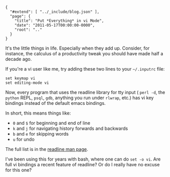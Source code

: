 
    {
      "#extend": [ "../_include/blog.json" ],
      "page": {
        "title": "Put *Everything* in vi Mode",
        "date": "2011-05-17T00:00:00-0000",
        "root": ".."
      }
    }

It's the little things in life. Especially when they add up. Consider, for instance, the calculus of a productivity tweak you should have made half a decade ago.

If you're a vi user like me, try adding these two lines to your `~/.inputrc` file:

    set keymap vi
    set editing-mode vi

Now, every program that uses the readline library for tty input ( `perl -d`, the `python` REPL, `psql`, `gdb`, anything you run under `rlwrap`, etc.) has vi key bindings instead of the default emacs bindings.

In short, this means things like:

* `0` and `$` for beginning and end of line
* `k` and `j` for navigating history forwards and backwards
* `b` and `e` for skipping words
* `u` for undo

The full list is in the [readline man page](http://www.freebsd.org/cgi/man.cgi?query=readline&apropos=0&sektion=0&manpath=FreeBSD+8.2-RELEASE&format=html#DEFAULT_KEY_BINDINGS).

I've been using this for years with bash, where one can do `set -o vi`. Are full vi bindings a recent feature of readline? Or do I really have no excuse for this one?

